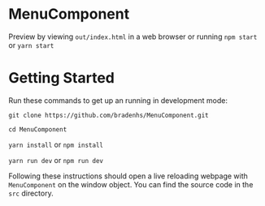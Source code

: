# MenuComponent

Preview by viewing `out/index.html` in a web browser or running `npm start` or `yarn start`

# Getting Started

Run these commands to get up an running in development mode:

`git clone https://github.com/bradenhs/MenuComponent.git`

`cd MenuComponent`

`yarn install` or `npm install`

`yarn run dev` or `npm run dev`

Following these instructions should open a live reloading webpage with `MenuComponent` on the window
object. You can find the source code in the `src` directory.